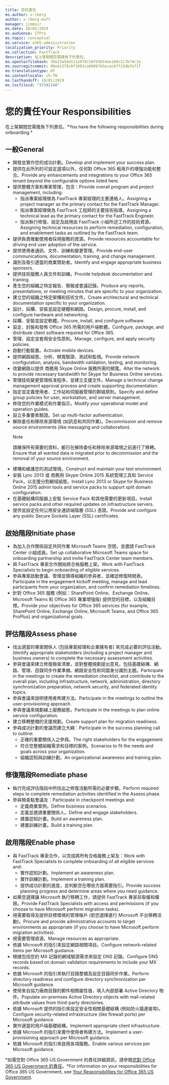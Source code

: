 ```yaml
---
title: 您的責任
ms.author: v-rberg
author: v-rberg-msft
manager: jimmuir
ms.date: 10/02/2019
ms.audience: ITPro
ms.topic: conceptual
ms.service: o365-administration
localization_priority: Priority
ms.collection: FastTrack
description: 在上架期間您需擔負下列責任。
ms.openlocfilehash: 30e23a54e511e978c58fd3654ee160c1c7b74c1b
ms.sourcegitcommit: 06eb1378c0f3601ca6909765ecacbff23db7e71f
ms.translationtype: HT
ms.contentlocale: zh-TW
ms.lasthandoff: 10/01/2019
ms.locfileid: "37342148"
---
```

# <a name="your-responsibilities"></a><span data-ttu-id="8aae7-103">您的責任</span><span class="sxs-lookup"><span data-stu-id="8aae7-103">Your Responsibilities</span></span>

<span data-ttu-id="8aae7-104">在上架期間您需擔負下列責任。\*</span><span class="sxs-lookup"><span data-stu-id="8aae7-104">You have the following responsibilities during onboarding.\*</span></span>
  
## <a name="general"></a><span data-ttu-id="8aae7-105">一般</span><span class="sxs-lookup"><span data-stu-id="8aae7-105">General</span></span>

- <span data-ttu-id="8aae7-106">開發並實作您的成功計劃。</span><span class="sxs-lookup"><span data-stu-id="8aae7-106">Develop and implement your success plan.</span></span>
- <span data-ttu-id="8aae7-107">提供在此所列的可設定選項以外，任何對 Office 365 租用戶的增強功能和整合。</span><span class="sxs-lookup"><span data-stu-id="8aae7-107">Provide any enhancements and integrations to your Office 365 tenant beyond the configurable options listed here.</span></span>  
- <span data-ttu-id="8aae7-108">提供整體方案和專案管理，包含：</span><span class="sxs-lookup"><span data-stu-id="8aae7-108">Provide overall program and project management, including:</span></span> 
  - <span data-ttu-id="8aae7-109">指派專案經理做為 FastTrack 專案經理的主要連絡人。</span><span class="sxs-lookup"><span data-stu-id="8aae7-109">Assigning a project manager as the primary contact for the FastTrack Manager.</span></span>
  - <span data-ttu-id="8aae7-110">指派專案經理做為 FastTrack 工程師的主要技術指導。</span><span class="sxs-lookup"><span data-stu-id="8aae7-110">Assigning a technical lead as the primary contact for the FastTrack Engineer.</span></span>
  - <span data-ttu-id="8aae7-111">指派執行修復、設定及啟用由 FastTrack 小組所述工作的技術資源。</span><span class="sxs-lookup"><span data-stu-id="8aae7-111">Assigning technical resources to perform remediation, configuration, and enablement tasks as outlined by the FastTrack team.</span></span> 
- <span data-ttu-id="8aae7-112">提供負責推動使用者採用服務的資源。</span><span class="sxs-lookup"><span data-stu-id="8aae7-112">Provide resources accountable for driving end user adoption of the service.</span></span> 
- <span data-ttu-id="8aae7-113">提供使用者通訊、文件、訓練和變更管理。</span><span class="sxs-lookup"><span data-stu-id="8aae7-113">Provide end-user communications, documentation, training, and change management.</span></span>
- <span data-ttu-id="8aae7-114">識別及吸引適當的商業贊助者。</span><span class="sxs-lookup"><span data-stu-id="8aae7-114">Identify and engage appropriate business sponsors.</span></span>  
- <span data-ttu-id="8aae7-115">提供技術服務人員文件和訓練。</span><span class="sxs-lookup"><span data-stu-id="8aae7-115">Provide helpdesk documentation and training.</span></span>  
- <span data-ttu-id="8aae7-116">產生您的組織之特定報告、簡報或會議記錄。</span><span class="sxs-lookup"><span data-stu-id="8aae7-116">Produce any reports, presentations, or meeting minutes that are specific to your organization.</span></span> 
- <span data-ttu-id="8aae7-117">建立您的組織之特定架構和技術文件。</span><span class="sxs-lookup"><span data-stu-id="8aae7-117">Create architectural and technical documentation specific to your organization.</span></span>   
- <span data-ttu-id="8aae7-118">設計、採購、安裝並設定硬體和網路。</span><span class="sxs-lookup"><span data-stu-id="8aae7-118">Design, procure, install, and configure hardware and networking.</span></span>   
- <span data-ttu-id="8aae7-119">採購、安裝並設定軟體。</span><span class="sxs-lookup"><span data-stu-id="8aae7-119">Procure, install, and configure software.</span></span>  
- <span data-ttu-id="8aae7-120">設定、封裝和發佈 Office 365 所需的用戶端軟體。</span><span class="sxs-lookup"><span data-stu-id="8aae7-120">Configure, package, and distribute client software required for Office 365.</span></span>  
- <span data-ttu-id="8aae7-121">管理、設定並套用安全性原則。</span><span class="sxs-lookup"><span data-stu-id="8aae7-121">Manage, configure, and apply security policies.</span></span>
- <span data-ttu-id="8aae7-122">啟動行動裝置。</span><span class="sxs-lookup"><span data-stu-id="8aae7-122">Activate mobile devices.</span></span>
- <span data-ttu-id="8aae7-123">提供網路組態、分析、頻寬驗證、測試和監視。</span><span class="sxs-lookup"><span data-stu-id="8aae7-123">Provide network configuration, analysis, bandwidth validation, testing, and monitoring.</span></span> 
- <span data-ttu-id="8aae7-124">改變網路以提供 商務用 Skype Online 服務所需的頻寬。</span><span class="sxs-lookup"><span data-stu-id="8aae7-124">Alter the network to provide necessary bandwidth for Skype for Business Online services.</span></span> 
- <span data-ttu-id="8aae7-125">管理技術變更管理核准程序，並建立支援文件。</span><span class="sxs-lookup"><span data-stu-id="8aae7-125">Manage a technical change management approval process and create supporting documentation.</span></span>  
- <span data-ttu-id="8aae7-126">指定並定義使用者、工作站和伺服器管理的群組原則。</span><span class="sxs-lookup"><span data-stu-id="8aae7-126">Specify and define group policies for user, workstation, and server management.</span></span> 
- <span data-ttu-id="8aae7-127">修改您的作業模式和作業指示。</span><span class="sxs-lookup"><span data-stu-id="8aae7-127">Modify your operational model and operation guides.</span></span> 
- <span data-ttu-id="8aae7-128">設立多重要素驗證。</span><span class="sxs-lookup"><span data-stu-id="8aae7-128">Set up multi-factor authentication.</span></span>  
- <span data-ttu-id="8aae7-129">解除委任和移除來源環境 (如訊息和共同作業)。</span><span class="sxs-lookup"><span data-stu-id="8aae7-129">Decommission and remove source environments (like messaging and collaboration).</span></span> 
    > [!NOTE]
    > <span data-ttu-id="8aae7-130">請確保所有需要的資料，都已在解除委任和移除來源環境之前進行了移轉。</span><span class="sxs-lookup"><span data-stu-id="8aae7-130">Ensure that all wanted data is migrated prior to decommission and the removal of your source environment.</span></span> 
- <span data-ttu-id="8aae7-131">建構和維護您的測試環境。</span><span class="sxs-lookup"><span data-stu-id="8aae7-131">Construct and maintain your test environment.</span></span>  
- <span data-ttu-id="8aae7-132">安裝 Lync 2013 或 商務用 Skype Online 2015 系統管理工具和 Service Pack，以支援分割網域組態。</span><span class="sxs-lookup"><span data-stu-id="8aae7-132">Install Lync 2013 or Skype for Business Online 2015 admin tools and service packs to support split domain configuration.</span></span>
- <span data-ttu-id="8aae7-133">在基礎結構伺服器上安裝 Service Pack 和其他需要的更新項目。</span><span class="sxs-lookup"><span data-stu-id="8aae7-133">Install service packs and other required updates on infrastructure servers.</span></span> 
- <span data-ttu-id="8aae7-134">提供並設定任何公用安全通訊端階層 (SSL) 憑證。</span><span class="sxs-lookup"><span data-stu-id="8aae7-134">Provide and configure any public Secure Sockets Layer (SSL) certificates.</span></span> 
    
## <a name="initiate-phase"></a><span data-ttu-id="8aae7-135">啟始階段</span><span class="sxs-lookup"><span data-stu-id="8aae7-135">Initiate phase</span></span>

- <span data-ttu-id="8aae7-136">為加入合作關係設定共同作業 Microsoft Teams 空間，並邀請 FastTrack Center 小組成員。</span><span class="sxs-lookup"><span data-stu-id="8aae7-136">Set up collaborative Microsoft Teams space for onboarding partnership and invite FastTrack Center team members.</span></span>   
- <span data-ttu-id="8aae7-137">與 FastTrack 專家合作開始將合格服務上架。</span><span class="sxs-lookup"><span data-stu-id="8aae7-137">Work with FastTrack Specialists to begin onboarding of eligible services.</span></span>    
- <span data-ttu-id="8aae7-138">參與專案啟動會議、管理並領導組織的參與者，並確認修復時間表。</span><span class="sxs-lookup"><span data-stu-id="8aae7-138">Participate in the engagement kickoff meeting, manage and lead participants from your organization, and confirm remediation timelines.</span></span>   
- <span data-ttu-id="8aae7-139">針對 Office 365 服務 (例如：SharePoint Online、Exchange Online、Microsoft Teams 和 Office 365 專業增強版) 提供您的目標，以及組織目標。</span><span class="sxs-lookup"><span data-stu-id="8aae7-139">Provide your objectives for Office 365 services (for example, SharePoint Online, Exchange Online, Microsoft Teams, and Office 365 ProPlus) and organizational goals.</span></span>
    
## <a name="assess-phase"></a><span data-ttu-id="8aae7-140">評估階段</span><span class="sxs-lookup"><span data-stu-id="8aae7-140">Assess phase</span></span>

- <span data-ttu-id="8aae7-141">找出適當的專案關係人 (包括專案經理和企業擁有者) 來完成必要的評估活動。</span><span class="sxs-lookup"><span data-stu-id="8aae7-141">Identify appropriate stakeholders (including a project manager and business owners) to complete the necessary assessment activities.</span></span>    
- <span data-ttu-id="8aae7-142">參與會議來建立修復檢查清單，並對整體規劃提出意見，包括基礎結構、網路、管理、目錄同步作業準備、網路安全性和同盟身分識別主題。</span><span class="sxs-lookup"><span data-stu-id="8aae7-142">Participate in the meetings to create the remediation checklist, and contribute to the overall plan, including infrastructure, network, administration, directory synchronization preparation, network security, and federated identity topics.</span></span>   
- <span data-ttu-id="8aae7-143">參與會議來說明使用者佈建方法。</span><span class="sxs-lookup"><span data-stu-id="8aae7-143">Participate in the meetings to outline the user-provisioning approach.</span></span>  
- <span data-ttu-id="8aae7-144">參與會議來規劃線上服務組態。</span><span class="sxs-lookup"><span data-stu-id="8aae7-144">Participate in the meetings to plan online service configuration.</span></span>    
- <span data-ttu-id="8aae7-145">建立移轉整備的支援規劃。</span><span class="sxs-lookup"><span data-stu-id="8aae7-145">Create support plan for migration readiness.</span></span> 
- <span data-ttu-id="8aae7-146">參與成功計劃的會議而建立大綱︰</span><span class="sxs-lookup"><span data-stu-id="8aae7-146">Participate in the success planning call to outline:</span></span>   
  - <span data-ttu-id="8aae7-147">正確的重要關係人之參與。</span><span class="sxs-lookup"><span data-stu-id="8aae7-147">The right stakeholders for the engagement.</span></span>  
  - <span data-ttu-id="8aae7-148">符合您整體組織需求和目標的案例。</span><span class="sxs-lookup"><span data-stu-id="8aae7-148">Scenarios to fit the needs and goals across your organization.</span></span>
  - <span data-ttu-id="8aae7-149">組織認知與訓練計劃。</span><span class="sxs-lookup"><span data-stu-id="8aae7-149">An organizational awareness and training plan.</span></span>
    
## <a name="remediate-phase"></a><span data-ttu-id="8aae7-150">修復階段</span><span class="sxs-lookup"><span data-stu-id="8aae7-150">Remediate phase</span></span>

- <span data-ttu-id="8aae7-151">執行完成評估階段中所找出之修復活動所需的必要步驟。</span><span class="sxs-lookup"><span data-stu-id="8aae7-151">Perform required steps to complete remediation activities identified in the Assess phase.</span></span> 
- <span data-ttu-id="8aae7-152">參與檢查點會議及：</span><span class="sxs-lookup"><span data-stu-id="8aae7-152">Participate in checkpoint meetings and:</span></span> 
  - <span data-ttu-id="8aae7-153">定義商業案例。</span><span class="sxs-lookup"><span data-stu-id="8aae7-153">Define business scenarios.</span></span>   
  - <span data-ttu-id="8aae7-154">定義並邀請重要關係人。</span><span class="sxs-lookup"><span data-stu-id="8aae7-154">Define and engage stakeholders.</span></span>
  - <span data-ttu-id="8aae7-155">建置認知計畫。</span><span class="sxs-lookup"><span data-stu-id="8aae7-155">Build an awareness plan.</span></span> 
  - <span data-ttu-id="8aae7-156">建置訓練計畫。</span><span class="sxs-lookup"><span data-stu-id="8aae7-156">Build a training plan.</span></span>
    
## <a name="enable-phase"></a><span data-ttu-id="8aae7-157">啟用階段</span><span class="sxs-lookup"><span data-stu-id="8aae7-157">Enable phase</span></span>

- <span data-ttu-id="8aae7-158">與 FastTrack 專家合作，以完成將所有合格服務上架及：</span><span class="sxs-lookup"><span data-stu-id="8aae7-158">Work with FastTrack Specialists to complete onboarding of all eligible services and:</span></span>  
  - <span data-ttu-id="8aae7-159">實作認知計劃。</span><span class="sxs-lookup"><span data-stu-id="8aae7-159">Implement an awareness plan.</span></span>  
  - <span data-ttu-id="8aae7-160">實作訓練計劃。</span><span class="sxs-lookup"><span data-stu-id="8aae7-160">Implement a training plan.</span></span> 
  - <span data-ttu-id="8aae7-161">提供成功計劃的進度，並判斷您在哪些方面需要指引。</span><span class="sxs-lookup"><span data-stu-id="8aae7-161">Provide success planning progress and determine areas where you need guidance.</span></span>
- <span data-ttu-id="8aae7-162">如果您選擇讓 Microsoft 執行移轉工作，請提供 FastTrack 專家存取權和權限。</span><span class="sxs-lookup"><span data-stu-id="8aae7-162">Provide FastTrack Specialists with access and permissions (if you choose to have Microsoft perform migration tasks).</span></span>  
- <span data-ttu-id="8aae7-163">視需要取得及提供目標環境的管理帳戶 (若您選擇進行 Microsoft 平台移轉活動)。</span><span class="sxs-lookup"><span data-stu-id="8aae7-163">Procure and provide administrative accounts to target environments as appropriate (if you choose to have Microsoft perform migration activities).</span></span>   
- <span data-ttu-id="8aae7-164">視需要管理資源。</span><span class="sxs-lookup"><span data-stu-id="8aae7-164">Manage resources as appropriate.</span></span>   
- <span data-ttu-id="8aae7-165">依據 Microsoft 的指引來設定網路相關項目。</span><span class="sxs-lookup"><span data-stu-id="8aae7-165">Configure network-related items per Microsoft guidance.</span></span>  
- <span data-ttu-id="8aae7-166">根據包括您的 MX 記錄的網域驗證需求來設定 DNS 記錄。</span><span class="sxs-lookup"><span data-stu-id="8aae7-166">Configure DNS records based on domain validation requirements to include your MX records.</span></span>   
- <span data-ttu-id="8aae7-167">依據 Microsoft 的指引來執行目錄整備及設定目錄同步作業。</span><span class="sxs-lookup"><span data-stu-id="8aae7-167">Perform directory readiness and configure directory synchronization per Microsoft guidance.</span></span>
- <span data-ttu-id="8aae7-168">使用來自協力廠商目錄的郵件相關屬性值，填入內部部署 Active Directory 物件。</span><span class="sxs-lookup"><span data-stu-id="8aae7-168">Populate on-premises Active Directory objects with mail-related attribute values from third-party directories.</span></span>   
- <span data-ttu-id="8aae7-169">依據 Microsoft 提供的指引來設定安全性相關基礎結構 (例如防火牆連接埠)。</span><span class="sxs-lookup"><span data-stu-id="8aae7-169">Configure security-related infrastructure (like firewall ports) per Microsoft guidance.</span></span>
- <span data-ttu-id="8aae7-170">實作適當的用戶端基礎結構。</span><span class="sxs-lookup"><span data-stu-id="8aae7-170">Implement appropriate client infrastructure.</span></span>  
- <span data-ttu-id="8aae7-171">依據 Microsoft 的指引來實作使用者佈建方法。</span><span class="sxs-lookup"><span data-stu-id="8aae7-171">Implement a user-provisioning approach per Microsoft guidance.</span></span>  
- <span data-ttu-id="8aae7-172">依據 Microsoft 的指引來啟用各項服務。</span><span class="sxs-lookup"><span data-stu-id="8aae7-172">Enable various services per Microsoft guidance.</span></span>  
    
<span data-ttu-id="8aae7-173">\*如需您對 Office 365 US Government 的責任詳細資訊，請參閱[您對 Office 365 US Government 的責任](US-Gov-appendix-your-responsibilities.md)。</span><span class="sxs-lookup"><span data-stu-id="8aae7-173">\*For information on your responsibilities for Office 365 US Government, see [Your Responsibilities for Office 365 US Government](US-Gov-appendix-your-responsibilities.md).</span></span>
  

